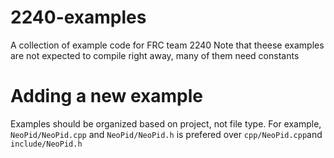 # 2240-examples

A collection of example code for FRC team 2240
Note that theese examples are not expected to compile right away, many of them need constants

# Adding a new example

Examples should be organized based on project, not file type.
For example, `NeoPid/NeoPid.cpp` and `NeoPid/NeoPid.h` is prefered over `cpp/NeoPid.cpp`and `include/NeoPid.h`
